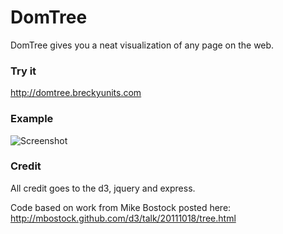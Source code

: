 DomTree
=======

DomTree gives you a neat visualization of any page on the web.

### Try it

http://domtree.breckyunits.com

### Example

![Screenshot](https://github.com/breck7/domtree/raw/master/src/screenshot.png "Google.com Visualized")

### Credit

All credit goes to the d3, jquery and express.

Code based on work from Mike Bostock posted here: http://mbostock.github.com/d3/talk/20111018/tree.html


